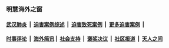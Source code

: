 
### 明慧海外之窗

####  [武汉肺炎](indexes/365.md?t=03022300) &nbsp;|&nbsp;  [迫害案例综述](indexes/328.md?t=03022300) &nbsp;|&nbsp; [迫害致死案例](indexes/277.md?t=03022300)  &nbsp;|&nbsp; [更多迫害案例](indexes/81.md?t=03022300)  &nbsp;|&nbsp; 
####  [时事评论](indexes/19.md?t=03022300) &nbsp;|&nbsp; [海外简讯](indexes/245.md?t=03022300)&nbsp;|&nbsp;  [社会支持](indexes/140.md?t=03022300) &nbsp;|&nbsp; [褒奖决议](indexes/282.md?t=03022300) &nbsp;|&nbsp; [社区报道](indexes/91.md?t=03022300)  &nbsp;|&nbsp; [天人之间](indexes/78.md?t=03022300) 

